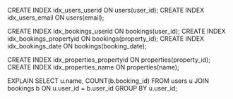 
CREATE INDEX idx_users_userid ON users(user_id);
CREATE INDEX idx_users_email ON users(email);

CREATE INDEX idx_bookings_userid ON bookings(user_id);
CREATE INDEX idx_bookings_propertyid ON bookings(property_id);
CREATE INDEX idx_bookings_date ON bookings(booking_date);

CREATE INDEX idx_properties_propertyid ON properties(property_id);
CREATE INDEX idx_properties_name ON properties(name);


EXPLAIN SELECT u.name, COUNT(b.booking_id)
FROM users u
JOIN bookings b ON u.user_id = b.user_id
GROUP BY u.user_id;
